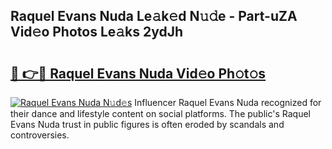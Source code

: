 ## Raquel Evans Nuda Le𝚊k𝚎d N𝚞𝚍e - Part-uZA Vid𝚎o Photos Le𝚊ks 2ydJh

# <h2><a href="http://fbewiy.evod.top/?m=Raquel+Evans+Nuda">🔗 👉🔴 Raquel Evans Nuda Vid𝚎o Ph𝚘t𝚘s</a></h2>

[![Raquel Evans Nuda N𝚞d𝚎s](https://i.imgur.com/8V9OHl7.gif)](http://fbewiy.evod.top/?m=Raquel+Evans+Nuda)
Influencer Raquel Evans Nuda recognized for their dance and lifestyle content on social platforms. The public's Raquel Evans Nuda trust in public figures is often eroded by scandals and controversies. 
